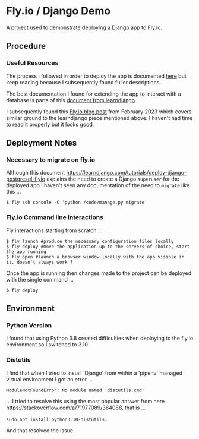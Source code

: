# Fly.io / Django Demo

A project used to demonstrate deploying a Django app to Fly.io.

## Procedure
### Useful Resources
The process I followed in order to deploy the app is documented [here](https://fly.io/docs/django/getting-started/) but keep reading because I subsequently found fuller descriptions. 

The best documentation I found for extending the app to interact with a database is parts of this [document from learndjango](https://learndjango.com/tutorials/deploy-django-postgresql-flyio) .

I subsequently found this [Fly.io blog post](https://fly.io/blog/deploying-django-to-production/) from February 2023 which covers similar ground to the learndjango piece mentioned above. I haven't had time to read it properly but it looks good.

## Deployment Notes

### Necessary to migrate on fly.io

Although this document https://learndjango.com/tutorials/deploy-django-postgresql-flyio explains the need to create a Django `superuser` for the deployed app I haven't seen any documentation of the need to `migrate` like this ... 
```
$ fly ssh console -C 'python /code/manage.py migrate'
```

### Fly.io Command line interactions 

Fly interactions starting from scratch ...
```
$ fly launch #produce the necessary configuration files locally
$ fly deploy #move the application up to the servers of choice, start the app running
$ fly open #launch a browser window locally with the app visible in it, doesn't always work ?
```

Once the app is running then changes made to the project can be deployed with the single command ...
```
$ fly deploy 
```


## Environment
### Python Version
I found that using Python 3.8 created difficulties when deploying to the fly.io environment so I switched to 3.10

### Distutils
I find that when I tried to install 'Django' from within a 'pipenv' managed virtual environment I got an error ...

`ModuleNotFoundError: No module named 'distutils.cmd'`

... I tried to resolve this using the most popular answer from here https://stackoverflow.com/a/71977089/364088, that is ... 

`sudo apt install python3.10-distutils` . 

And that resolved the issue. 
